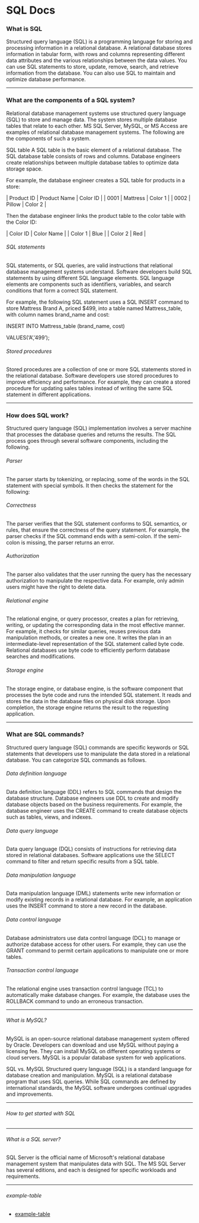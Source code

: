 # SQL Docs

### What is SQL 

Structured query language (SQL) is a programming language for storing and 
processing information in a relational database. A relational database stores 
information in tabular form, with rows and columns representing different 
data attributes and the various relationships between the data values. 
You can use SQL statements to store, update, remove, search, and retrieve information from the database. 
You can also use SQL to maintain and optimize database performance.

---------------------------------------------------------------------------------------------
### What are the components of a SQL system?
Relational database management systems use structured query language (SQL) to store and manage data. The system stores multiple database tables that relate to each other. MS SQL Server, MySQL, or MS Access are examples of relational database management systems. The following are the components of such a system. 

SQL table
A SQL table is the basic element of a relational database. The SQL database table consists of rows and columns. Database engineers create relationships between multiple database tables to optimize data storage space.

For example, the database engineer creates a SQL table for products in a store: 

| Product ID | Product Name | Color ID |
| 0001       | Mattress     | Color 1  |
| 0002       | Pillow       | Color 2  |

Then the database engineer links the product table to the color table with the Color ID:

| Color ID | Color Name | 
| Color 1  | Blue       | 
| Color 2  | Red        |


###### SQL statements
SQL statements, or SQL queries, are valid instructions that relational database management systems understand. Software developers build SQL statements by using different SQL language elements. SQL language elements are components such as identifiers, variables, and search conditions that form a correct SQL statement.

For example, the following SQL statement uses a SQL INSERT command to store Mattress Brand A, priced $499, into a table named Mattress_table, with column names brand_name and cost:

INSERT INTO Mattress_table (brand_name, cost)

VALUES(‘A’,’499’);

###### Stored procedures
Stored procedures are a collection of one or more SQL statements stored in the relational database. Software developers use stored procedures to improve efficiency and performance. For example, they can create a stored procedure for updating sales tables instead of writing the same SQL statement in different applications. 

---------------------------------------------------------------------------------------------
### How does SQL work?
Structured query language (SQL) implementation involves a server machine that processes the database queries and returns the results. The SQL process goes through several software components, including the following. 

###### Parser
The parser starts by tokenizing, or replacing, some of the words in the SQL statement with special symbols. It then checks the statement for the following:

###### Correctness
The parser verifies that the SQL statement conforms to SQL semantics, or rules, that ensure the correctness of the query statement. For example, the parser checks if the SQL command ends with a semi-colon. If the semi-colon is missing, the parser returns an error.

###### Authorization
The parser also validates that the user running the query has the necessary authorization to manipulate the respective data. For example, only admin users might have the right to delete data. 

###### Relational engine
The relational engine, or query processor, creates a plan for retrieving, writing, or updating the corresponding data in the most effective manner. For example, it checks for similar queries, reuses previous data manipulation methods, or creates a new one. It writes the plan in an intermediate-level representation of the SQL statement called byte code. Relational databases use byte code to efficiently perform database searches and modifications. 

###### Storage engine
The storage engine, or database engine, is the software component that processes the byte code and runs the intended SQL statement. It reads and stores the data in the database files on physical disk storage. Upon completion, the storage engine returns the result to the requesting application.

---------------------------------------------------------------------------------------------
### What are SQL commands?
Structured query language (SQL) commands are specific keywords or SQL statements that developers use to manipulate the data stored in a relational database. You can categorize SQL commands as follows.

###### Data definition language 
Data definition language (DDL) refers to SQL commands that design the database structure. Database engineers use DDL to create and modify database objects based on the business requirements. For example, the database engineer uses the CREATE command to create database objects such as tables, views, and indexes.

###### Data query language
Data query language (DQL) consists of instructions for retrieving data stored in relational databases. Software applications use the SELECT command to filter and return specific results from a SQL table. 

###### Data manipulation language
Data manipulation language (DML) statements write new information or modify existing records in a relational database. For example, an application uses the INSERT command to store a new record in the database.

###### Data control language
Database administrators use data control language (DCL) to manage or authorize database access for other users. For example, they can use the GRANT command to permit certain applications to manipulate one or more tables. 

###### Transaction control language
The relational engine uses transaction control language (TCL) to automatically make database changes. For example, the database uses the ROLLBACK command to undo an erroneous transaction.


---------------------------------------------------------------------------------------------
###### What is MySQL?

MySQL is an open-source relational database management system offered by Oracle. 
Developers can download and use MySQL without paying a licensing fee. 
They can install MySQL on different operating systems or cloud servers. 
MySQL is a popular database system for web applications. 

SQL vs. MySQL
Structured query language (SQL) is a standard language for database creation and manipulation. 
MySQL is a relational database program that uses SQL queries. 
While SQL commands are defined by international standards, 
the MySQL software undergoes continual upgrades and improvements.


---------------------------------------------------------------------------------------------
###### How to get started with SQL


---------------------------------------------------------------------------------------------
###### What is a SQL server?

SQL Server is the official name of Microsoft's relational database management system 
that manipulates data with SQL. The MS SQL Server has several editions, 
and each is designed for specific workloads and requirements.

---------------------------------------------------------------------------------------------

###### example-table

- [example-table](example-table.md)


